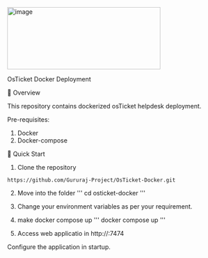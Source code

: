 <img width="352" height="143" alt="image" src="https://github.com/user-attachments/assets/b47f0d73-6fa8-4f0e-83b5-24742e5f330a" />

OsTicket Docker Deployment 

📌 Overview

This repository contains dockerized osTicket helpdesk deployment.

Pre-requisites:
1. Docker 
2. Docker-compose

🚀 Quick Start

1. Clone the repository
```
https://github.com/Gururaj-Project/OsTicket-Docker.git
```
2. Move into the folder 
'''
cd osticket-docker
'''

4. Change your environment variables as per your requirement.

5. make docker compose up
'''
docker compose up
'''
6. Access web applicatio in http://<your-ip>:7474

Configure the application in startup. 
